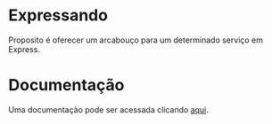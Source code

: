 # Expressando
Proposito é oferecer um arcabouço para um determinado serviço em Express.

# Documentação
Uma documentação pode ser acessada clicando [aqui](https://github.com/umdez/expressando/blob/master/docs/README.md).
